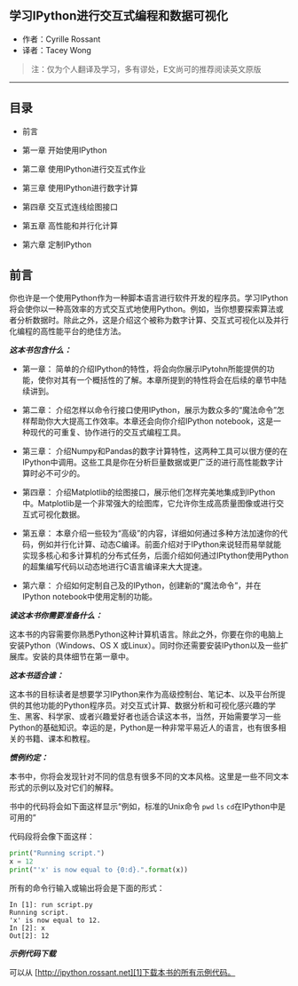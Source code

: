 ## 学习IPython进行交互式编程和数据可视化

+ 作者：Cyrille Rossant
+ 译者：Tacey Wong

> 注：仅为个人翻译及学习，多有谬处，E文尚可的推荐阅读英文原版  

---

## 目录

+ 前言

+ 第一章 开始使用IPython

+ 第二章 使用IPython进行交互式作业

+ 第三章 使用IPython进行数字计算

+ 第四章 交互式连线绘图接口

+ 第五章 高性能和并行化计算

+ 第六章 定制IPython


## 前言

你也许是一个使用Python作为一种脚本语言进行软件开发的程序员。学习IPython将会使你以一种高效率的方式交互式地使用Python。例如，当你想要探索算法或者分析数据时。除此之外，这是介绍这个被称为数字计算、交互式可视化以及并行化编程的高性能平台的绝佳方法。

***这本书包含什么：***

+ 第一章： 简单的介绍IPython的特性，将会向你展示IPytohn所能提供的功能，使你对其有一个概括性的了解。本章所提到的特性将会在后续的章节中陆续讲到。

+ 第二章： 介绍怎样以命令行接口使用IPython，展示为数众多的“魔法命令”怎样帮助你大大提高工作效率。本章还会向你介绍IPython notebook，这是一种现代的可重复、协作进行的交互式编程工具。

+ 第三章：  介绍Numpy和Pandas的数字计算特性，这两种工具可以很方便的在IPython中调用。这些工具是你在分析巨量数据或更广泛的进行高性能数字计算时必不可少的。

+ 第四章：  介绍Matplotlib的绘图接口，展示他们怎样完美地集成到IPython中。Matplotlib是一个非常强大的绘图库，它允许你生成高质量图像或进行交互式可视化数据。

+ 第五章： 本章介绍一些较为“高级”的内容，详细如何通过多种方法加速你的代码，例如并行化计算、动态C编译。前面介绍对于IPython来说轻而易举就能实现多核心和多计算机的分布式任务，后面介绍如何通过IPtython使用Python的超集编写代码以动态地进行C语言编译来大大提速。

+ 第六章： 介绍如何定制自己及的IPython，创建新的“魔法命令”，并在IPython notebook中使用定制的功能。


***读这本书你需要准备什么：***

这本书的内容需要你熟悉Python这种计算机语言。除此之外，你要在你的电脑上安装Python（Windows、OS X 或Linux）。同时你还需要安装IPython以及一些扩展库。安装的具体细节在第一章中。

***这本书适合谁：***

这本书的目标读者是想要学习IPython来作为高级控制台、笔记本、以及平台所提供的其他功能的Python程序员。对交互式计算、数据分析和可视化感兴趣的学生、黑客、科学家、或者兴趣爱好者也适合读这本书，当然，开始需要学习一些Python的基础知识。幸运的是，Python是一种非常平易近人的语言，也有很多相关的书籍、课本和教程。


***惯例约定：***

本书中，你将会发现针对不同的信息有很多不同的文本风格。这里是一些不同文本形式的示例以及对它们的解释。

书中的代码将会如下面这样显示“例如，标准的Unix命令 `pwd` `ls` `cd`在IPython中是可用的”

代码段将会像下面这样：
```python
print("Running script.")
x = 12
print("'x' is now equal to {0:d}.".format(x))
```
所有的命令行输入或输出将会是下面的形式：
```
In [1]: run script.py
Running script.
'x' is now equal to 12.
In [2]: x
Out[2]: 12
```
***示例代码下载*** 

可以从 [http://ipython.rossant.net][1]下载本书的所有示例代码。


  [1]: http://ipython.rossant.net